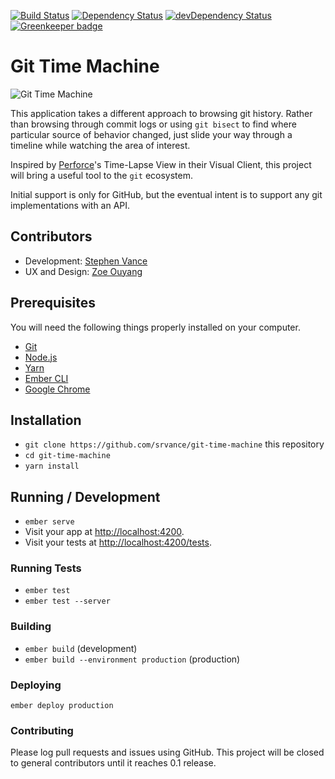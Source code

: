 [![Build Status](https://travis-ci.org/srvance/git-time-machine.svg?branch=master)](https://travis-ci.org/srvance/git-time-machine)
[![Dependency Status](https://david-dm.org/srvance/git-time-machine/status.svg)](https://david-dm.org/srvance/git-time-machine) 
[![devDependency Status](https://david-dm.org/srvance/git-time-machine/dev-status.svg)](https://david-dm.org/srvance/git-time-machine?type=dev)
[![Greenkeeper badge](https://badges.greenkeeper.io/srvance/git-time-machine.svg)](https://greenkeeper.io/)

# Git Time Machine

![Git Time Machine](./images/Time%20Machine.jpg)

This application takes a different approach to browsing git history. Rather than
browsing through commit logs or using `git bisect` to find where particular
source of behavior changed, just slide your way through a timeline while
watching the area of interest.

Inspired by [Perforce](https://www.perforce.com/)'s Time-Lapse View in their
Visual Client, this project will bring a useful tool to the `git` ecosystem.

Initial support is only for GitHub, but the eventual intent is to support
any git implementations with an API.

## Contributors

* Development: [Stephen Vance](https://github.com/srvance)
* UX and Design: [Zoe Ouyang](https://github.com/orzoe)

## Prerequisites

You will need the following things properly installed on your computer.

* [Git](https://git-scm.com/)
* [Node.js](https://nodejs.org/)
* [Yarn](https://yarnpkg.com/)
* [Ember CLI](https://ember-cli.com/)
* [Google Chrome](https://google.com/chrome/)

## Installation

* `git clone https://github.com/srvance/git-time-machine` this repository
* `cd git-time-machine`
* `yarn install`

## Running / Development

* `ember serve`
* Visit your app at [http://localhost:4200](http://localhost:4200).
* Visit your tests at [http://localhost:4200/tests](http://localhost:4200/tests).

### Running Tests

* `ember test`
* `ember test --server`

### Building

* `ember build` (development)
* `ember build --environment production` (production)

### Deploying

`ember deploy production`

### Contributing

Please log pull requests and issues using GitHub. This project will be closed to
general contributors until it reaches 0.1 release.
